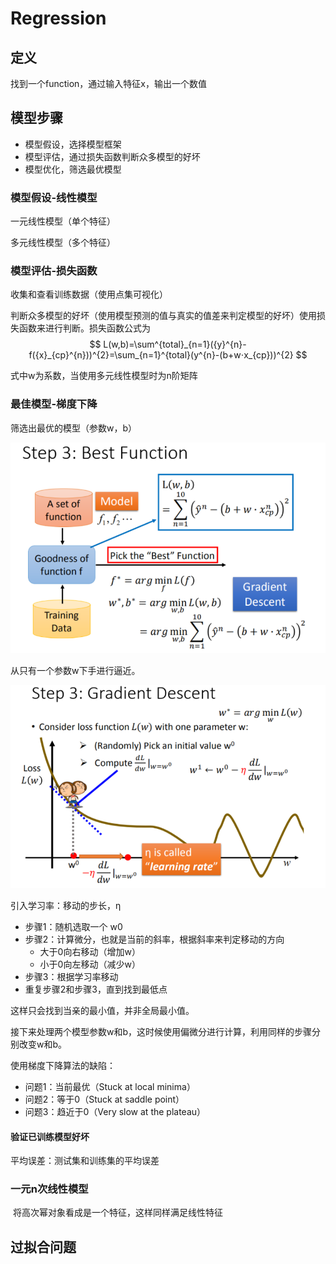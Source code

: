 # Regression
## 定义
找到一个function，通过输入特征x，输出一个数值

## 模型步骤

- 模型假设，选择模型框架
- 模型评估，通过损失函数判断众多模型的好坏
- 模型优化，筛选最优模型

### 模型假设-线性模型

一元线性模型（单个特征）

多元线性模型（多个特征）

### 模型评估-损失函数

收集和查看训练数据（使用点集可视化）

判断众多模型的好坏（使用模型预测的值与真实的值差来判定模型的好坏）使用损失函数来进行判断。损失函数公式为
$$
L(w,b)=\sum^{total}_{n=1}({y}^{n}-f({x}_{cp}^{n}))^{2}=\sum_{n=1}^{total}(y^{n}-(b+w⋅x_{cp}))^{2}
$$


式中w为系数，当使用多元线性模型时为n阶矩阵

### 最佳模型-梯度下降

筛选出最优的模型（参数w，b）

![step3](step3)

从只有一个参数w下手进行逼近。

![step3](step3Move)

引入学习率：移动的步长，η

- 步骤1：随机选取一个 w0
- 步骤2：计算微分，也就是当前的斜率，根据斜率来判定移动的方向
  - 大于0向右移动（增加w）
  - 小于0向左移动（减少w）
- 步骤3：根据学习率移动
- 重复步骤2和步骤3，直到找到最低点

这样只会找到当亲的最小值，并非全局最小值。

接下来处理两个模型参数w和b，这时候使用偏微分进行计算，利用同样的步骤分别改变w和b。

使用梯度下降算法的缺陷：

- 问题1：当前最优（Stuck at local minima）
- 问题2：等于0（Stuck at saddle point）
- 问题3：趋近于0（Very slow at the plateau）

#### 验证已训练模型好坏

平均误差：测试集和训练集的平均误差

### 一元n次线性模型

​	将高次幂对象看成是一个特征，这样同样满足线性特征

## 过拟合问题